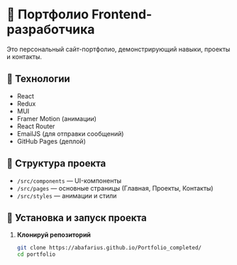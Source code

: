# 🎨 Портфолио Frontend-разработчика

Это персональный сайт-портфолио, демонстрирующий навыки, проекты и контакты.

## 🚀 Технологии
- React
- Redux
- MUI
- Framer Motion (анимации)
- React Router
- EmailJS (для отправки сообщений)
- GitHub Pages (деплой)

## 📂 Структура проекта
- `/src/components` — UI-компоненты
- `/src/pages` — основные страницы (Главная, Проекты, Контакты)
- `/src/styles` — анимации и стили

## 📌 Установка и запуск проекта
1. **Клонируй репозиторий**  
   ```sh
   git clone https://abafarius.github.io/Portfolio_completed/
   cd portfolio
